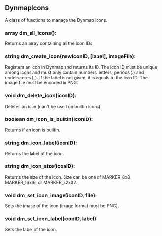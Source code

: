 ## DynmapIcons
A class of functions to manage the Dynmap icons.

### array dm\_all\_icons():
Returns an array containing all the icon IDs.

### string dm\_create\_icon(newIconID, [label], imageFile):
Registers an icon in Dynmap and returns its ID. The icon ID must be unique among icons and must only contain numbers, letters, periods (.) and underscores (_). If the label is not given, it is equals to the icon ID. The image file must be encoded in PNG.

### void dm\_delete\_icon(iconID):
Deletes an icon (can't be used on builtin icons).

### boolean dm\_icon\_is\_builtin(iconID):
Returns if an icon is builtin.

### string dm\_icon\_label(iconID):
Returns the label of the icon.

### string dm\_icon\_size(iconID):
Returns the size of the icon. Size can be one of MARKER_8x8, MARKER_16x16, or MARKER_32x32.

### void dm\_set\_icon\_image(iconID, file):
Sets the image of the icon (image format must be PNG).

### void dm\_set\_icon\_label(iconID, label):
Sets the label of the icon.